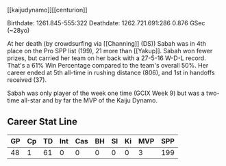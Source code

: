 [[kaijudynamo]][[centurion]]

Birthdate: 1261.845-555:322
Deathdate: 1262.721.691:286
0.876 GSec (~28yo)

At her death (by crowdsurfing via [[Channing]] (DS)) Sabah was in 4th place on the Pro SPP list (199), 21 more than [[Yakup]]. Sabah won fewer prizes, but carried her team on her back with a 27-5-16 W-D-L record. That's a 61% Win Percentage compared to the team's overall 50%. Her career ended at 5th all-time in rushing distance (806), and 1st in handoffs received (37).

Sabah was only player of the week one time (GCIX Week 9) but was a two-time all-star and by far the MVP of the Kaiju Dynamo.

## Career Stat Line

| GP | Cp | TD | Int | Cas | BH | SI | Ki | MVP | SPP |
| -- | -- | -- | -- | -- | -- | -- | -- | -- | -- | 
| 48 | 1 | 61 | 0 | 0 | 0 | 0 | 0 | 3 | 199 |